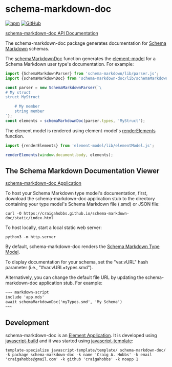 # schema-markdown-doc

[![npm](https://img.shields.io/npm/v/schema-markdown-doc)](https://www.npmjs.com/package/schema-markdown-doc)
[![GitHub](https://img.shields.io/github/license/craigahobbs/schema-markdown-doc)](https://github.com/craigahobbs/schema-markdown-doc/blob/main/LICENSE)

[schema-markdown-doc API Documentation](https://craigahobbs.github.io/schema-markdown-doc/)

The schema-markdown-doc package generates documentation for
[Schema Markdown](https://github.com/craigahobbs/schema-markdown-js)
schemas.

The
[schemaMarkdownDoc](https://craigahobbs.github.io/schema-markdown-doc/module-lib_schemaMarkdownDoc.html#.schemaMarkdownDoc)
function generates the
[element-model](https://github.com/craigahobbs/element-model)
for a Schema Markdown user type's documentation. For example:

``` javascript
import {SchemaMarkdownParser} from 'schema-markdown/lib/parser.js';
import {schemaMarkdownDoc} from 'schema-markdown-doc/lib/schemaMarkdownDoc.js';

const parser = new SchemaMarkdownParser(`\
# My struct
struct MyStruct

    # My member
    string member
`);
const elements = schemaMarkdownDoc(parser.types, 'MyStruct');
```

The element model is rendered using element-model's
[renderElements](https://craigahobbs.github.io/element-model/module-lib_elementModel.html#.renderElements)
function.

``` javascript
import {renderElements} from 'element-model/lib/elementModel.js';

renderElements(window.document.body, elements);
```


## The Schema Markdown Documentation Viewer

[schema-markdown-doc Application](https://craigahobbs.github.io/schema-markdown-doc/app/)

To host your Schema Markdown type model's documentation, first, download the schema-markdown-doc
application stub to the directory containing your type model's Schema Markdown file (.smd) or JSON
file:

```
curl -O https://craigahobbs.github.io/schema-markdown-doc/static/index.html
```

To host locally, start a local static web server:

```
python3 -m http.server
```

By default, schema-markdown-doc renders the
[Schema Markdown Type Model](https://craigahobbs.github.io/schema-markdown-doc/app/).

To display documentation for your schema, set the "var.vURL" hash parameter (i.e., "#var.vURL=types.smd").

Alternatively, you can change the default file URL by updating the schema-markdown-doc application
stub. For example:

``` html
~~~ markdown-script
include 'app.mds'
await schemaMarkdownDoc('myTypes.smd', 'My Schema')
~~~
```


## Development

schema-markdown-doc is an [Element Application](https://github.com/craigahobbs/element-app#readme).
It is developed using [javascript-build](https://github.com/craigahobbs/javascript-build#readme)
and it was started using [javascript-template](https://github.com/craigahobbs/javascript-template#readme):

```
template-specialize javascript-template/template/ schema-markdown-doc/ -k package schema-markdown-doc -k name 'Craig A. Hobbs' -k email 'craigahobbs@gmail.com' -k github 'craigahobbs' -k noapp 1
```

